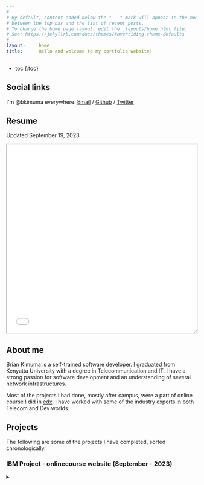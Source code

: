 ```yaml
---
#
# By default, content added below the "---" mark will appear in the home page
# between the top bar and the list of recent posts.
# To change the home page layout, edit the _layouts/home.html file.
# See: https://jekyllrb.com/docs/themes/#overriding-theme-defaults
#
layout:     home
title:      Hello and welcome to my portfolio website!
---
```



* toc
{:toc}


## Social links
I'm @bkimuma everywhere. [Email](mailto:bjoramkimuma@gmail.edu) / [Github](https://github.com/bkimuma) / [Twitter](https://twitter.com/bkimuma)


## Resume
Updated September 19, 2023. 

<iframe style="width: 100%; height: 500px; resize: vertical; overflow: auto;" src="/assets/KIMUMA.pdf"></iframe>


## About me

Brian Kimuma is a self-trained software developer. I graduated from Kenyatta University with a degree in Telecommunication and IT. I have a strong passion for software development and an understanding of several network infrastructures.

Most of the projects I had done, mostly after campus, were a part of online course I did in [edx](https://edx.org). I have worked with some of the industry experts in both Telecom and Dev worlds.


## Projects

The following are some of the projects I have completed, sorted chronologically.


### IBM Project - onlinecourse website (September - 2023)

<details>
<summary></summary>
This is was a project by IBM after completion of their online course on [Introduction to Web Development with HTML5, CSS3, and JavaScript](https://learning.edx.org/course/course-v1:IBM+CAD101EN+3T2022/). The learner was to build a website that would enable a learner to enroll for online courses and upon completion of the course do examinations.
It involved working with Django web frame-work for both the Front and Back-end Development. Majority of the work was in building the models, views and routing the html requests to render the relevant pages.

The source code can be found here:
[Source Code](https://github.com/bkimuma/course_project/)

</details>

<br />